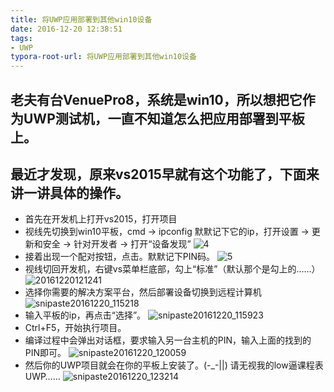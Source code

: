 ```yaml
---
title: 将UWP应用部署到其他win10设备
date: 2016-12-20 12:38:51
tags: 
- UWP
typora-root-url: 将UWP应用部署到其他win10设备
---
```


## 老夫有台VenuePro8，系统是win10，所以想把它作为UWP测试机，一直不知道怎么把应用部署到平板上。
## 最近才发现，原来vs2015早就有这个功能了，下面来讲一讲具体的操作。

* 首先在开发机上打开vs2015，打开项目
* 视线先切换到win10平板，cmd -> ipconfig 默默记下它的ip，打开设置 -> 更新和安全 -> 针对开发者 -> 打开“设备发现”
  ![4](4.png)
* 接着出现一个配对按钮，点击。默默记下PIN码。
  ![5](5.png)
* 视线切回开发机，右键vs菜单栏底部，勾上“标准”（默认那个是勾上的……）
  ![20161220121241](20161220121241.jpg)
* 选择你需要的解决方案平台，然后部署设备切换到远程计算机
  ![snipaste20161220_115218](snipaste20161220_115218.png)
* 输入平板的ip，再点击“选择”。
  ![snipaste20161220_115923](snipaste20161220_115923.png)
* Ctrl+F5，开始执行项目。
* 编译过程中会弹出对话框，要求输入另一台主机的PIN，输入上面的找到的PIN即可。
   ![snipaste20161220_120059](snipaste20161220_120059.png)
* 然后你的UWP项目就会在你的平板上安装了。(-_-||) 请无视我的low逼课程表UWP……
   ![snipaste20161220_123214](snipaste20161220_123214.png)

